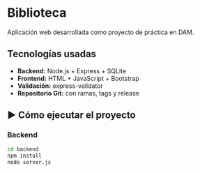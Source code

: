 # Biblioteca 

Aplicación web desarrollada como proyecto de práctica en DAM.

## Tecnologías usadas

- **Backend:** Node.js + Express + SQLite
- **Frontend:** HTML + JavaScript + Bootstrap
- **Validación:** express-validator
- **Repositorio Git:** con ramas, tags y release

## ▶️ Cómo ejecutar el proyecto

### Backend
```bash
cd backend
npm install
node server.js